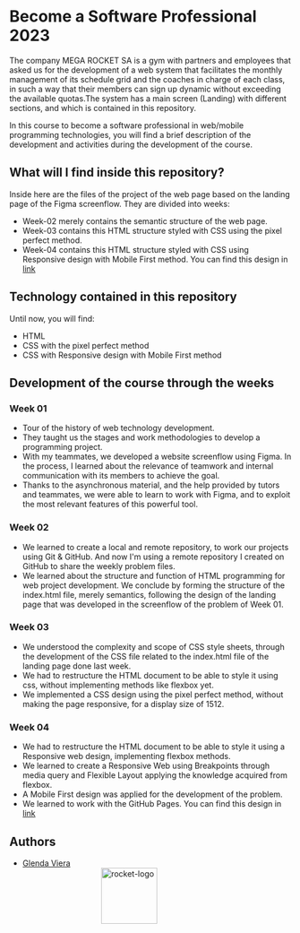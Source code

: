 # Become a Software Professional 2023

The company MEGA ROCKET SA is a gym with partners and employees that asked us for the development of a web system that facilitates the monthly management of its schedule grid and the coaches in charge of each class, in such a way that their members can sign up dynamic without exceeding the available quotas.The system has a main screen (Landing) with different sections, and which is contained in this repository.

In this course to become a software professional in web/mobile programming technologies, you will find a brief description of the development and activities during the development of the course.

## What will I find inside this repository?
Inside here are the files of the project of the web page based on the landing page of the Figma screenflow. They are divided into weeks: 
- Week-02 merely contains the semantic structure of the web page.
- Week-03 contains this HTML structure styled with CSS using the pixel perfect method.
- Week-04 contains this HTML structure styled with CSS using Responsive design with Mobile First method. You can find this design in [link](https://glevide.github.io/BaSP-M2023/Week-04/index.html)

## Technology contained in this repository

Until now, you will find:
- HTML
- CSS with the pixel perfect method
- CSS with Responsive design with Mobile First method

## Development of the course through the weeks

### Week 01

- Tour of the history of web technology development.
- They taught us the stages and work methodologies to develop a programming project.
- With my teammates, we developed a website screenflow using Figma. In the process, I learned about the relevance of teamwork and internal communication with its members to achieve the goal.
- Thanks to the asynchronous material, and the help provided by tutors and teammates, we were able to learn to work with Figma, and to exploit the most relevant features of this powerful tool.

### Week 02

- We learned to create a local and remote repository, to work our projects using Git & GitHub. And now I'm using a remote repository I created on GitHub to share the weekly problem files.
- We learned about the structure and function of HTML programming for web project development. We conclude by forming the structure of the index.html file, merely semantics, following the design of the landing page that was developed in the screenflow of the problem of Week 01.

### Week 03
- We understood the complexity and scope of CSS style sheets, through the development of the CSS file related to the index.html file of the landing page done last week.
- We had to restructure the HTML document to be able to style it using css, without implementing methods like flexbox yet. 
- We implemented a CSS design using the pixel perfect method, without making the page responsive, for a display size of 1512.

### Week 04
- We had to restructure the HTML document to be able to style it using a Responsive web design, implementing flexbox methods. 
- We learned to create a Responsive Web using Breakpoints through media query and Flexible Layout applying the knowledge acquired from flexbox.
- A Mobile First design was applied for the development of the problem.
- We learned to work with the GitHub Pages. You can find this design in [link](https://glevide.github.io/BaSP-M2023/Week-04/index.html)

## Authors

- [Glenda Viera](https://www.github.com/GleViDe) <img src="https://user-images.githubusercontent.com/127681628/227655984-6ef31a6d-1c37-4b24-bfcc-9dc4da232a72.png" alt="rocket-logo" width="100" style="float:right;  margin:0 50%;">



